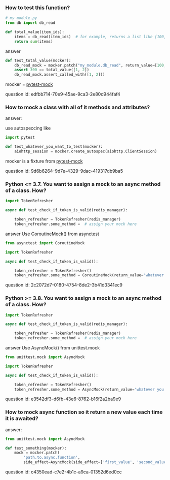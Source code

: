 ### How to test this function?

```python
# my_module.py
from db import db_read

def total_value(item_ids):
    items = db_read(item_ids)  # for example, returns a list like [100, 200]
    return sum(items)
```

answer

```python
def test_total_value(mocker):
    db_read_mock = mocker.patch("my_module.db_read", return_value=[100, 200])
    assert 300 == total_value([1, 2])
    db_read_mock.assert_called_with([1, 2]))
```

mocker = [pytest-mock]('https://pypi.org/project/pytest-mock/')

question id: edfbb714-70e9-45ae-9ca3-2e80d944faf4


### How to mock a class with all of it methods and attributes?

answer:

use autospeccing like

```python
import pytest

def test_whatever_you_want_to_test(mocker):
    aiohttp_session = mocker.create_autospec(aiohttp.ClientSession)
```

mocker is a fixture from 
[pytest-mock]('https://pypi.org/project/pytest-mock/')

question id: 9d6b6264-9d7e-4329-9dac-419317db9ba5


### Python <= 3.7. You want to assign a mock to an async method of a class. How?

```python
import TokenRefresher

async def test_check_if_token_is_valid(redis_manager):

    token_refresher = TokenRefresher(redis_manager)
    token_refresher.some_method =  # assign your mock here
```

answer
Use CoroutineMock() from asynctest
```python
from asynctest import CoroutineMock

import TokenRefresher

async def test_check_if_token_is_valid():

    token_refresher = TokenRefresher()
    token_refresher.some_method = CoroutineMock(return_value='whatever you want')
```

question id: 2c2072d7-0180-4754-8de2-3b41d3341ec9


### Python >= 3.8. You want to assign a mock to an async method of a class. How?

```python
import TokenRefresher

async def test_check_if_token_is_valid(redis_manager):

    token_refresher = TokenRefresher(redis_manager)
    token_refresher.some_method =  # assign your mock here
```

answer
Use AsyncMock() from unittest.mock
```python
from unittest.mock import AsyncMock

import TokenRefresher

async def test_check_if_token_is_valid():

    token_refresher = TokenRefresher()
    token_refresher.some_method = AsyncMock(return_value='whatever you want')
```

question id: e3542df3-d6fb-43e6-8762-b16f2a2ba9e9


### How to mock async function so it return a new value each time it is awaited?

answer:

```python
from unittest.mock import AsyncMock

def test_something(mocker):
    mock = mocker.patch(
        'path.to.async.function', 
        side_effect=AsyncMock(side_effect=['first_value', 'second_value', 'and so on']))
```

question id: c4350ead-c7e2-4b1c-a9ca-01352d6ed0cc




